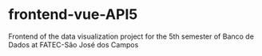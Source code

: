 # frontend-vue-API5
Frontend of the data visualization project for the 5th semester of Banco de Dados at FATEC-São José dos Campos
